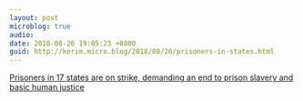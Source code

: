 ```yaml
---
layout: post
microblog: true
audio: 
date: 2018-08-26 19:05:23 +0800
guid: http://kerim.micro.blog/2018/08/26/prisoners-in-states.html
---
```

[Prisoners in 17 states are on strike, demanding an end to prison slavery and basic human justice](https://boingboing.net/2018/08/24/american-apartheid.html)
